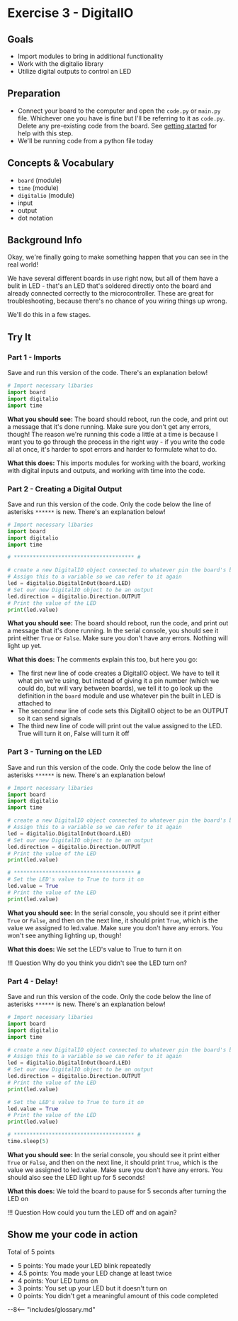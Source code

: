 # Exercise 3 - DigitalIO

## Goals
- Import modules to bring in additional functionality
- Work with the digitalio library
- Utilize digital outputs to control an LED

## Preparation
- Connect your board to the computer and open the `code.py` or `main.py` file. Whichever one you have is fine but I'll be referring to it as `code.py`. Delete any pre-existing code from the board. See [getting started](../getting-started.md) for help with this step.
- We'll be running code from a python file today

## Concepts & Vocabulary
- `board` (module)
- `time` (module)
- `digitalio` (module)
- input
- output
- dot notation

## Background Info

Okay, we're finally going to make something happen that you can see in the real world!

We have several different boards in use right now, but all of them have a bulit in LED - that's an LED that's soldered directly onto the board and already connected correctly to the microcontroller. These are great for troubleshooting, because there's no chance of you wiring things up wrong.

We'll do this in a few stages.

## Try It

### Part 1 - Imports

Save and run this version of the code. There's an explanation below!

```python
# Import necessary libaries
import board
import digitalio
import time
```

**What you should see:**
The board should reboot, run the code, and print out a message that it's done running. Make sure you don't get any errors, though! The reason we're running this code a little at a time is because I want you to go through the process in the right way - if you write the code all at once, it's harder to spot errors and harder to formulate what to do.

**What this does:**
This imports modules for working with the board, working with digital inputs and outputs, and working with time into the code.

### Part 2 - Creating a Digital Output

Save and run this version of the code. Only the code below the line of asterisks `******` is new. There's an explanation below!

```python
# Import necessary libaries
import board
import digitalio
import time

# ************************************** #

# create a new DigitalIO object connected to whatever pin the board's built in LED is attached to.
# Assign this to a variable so we can refer to it again
led = digitalio.DigitalInOut(board.LED)
# Set our new DigitalIO object to be an output
led.direction = digitalio.Direction.OUTPUT
# Print the value of the LED
print(led.value)

```

**What you should see:**
The board should reboot, run the code, and print out a message that it's done running. In the serial console, you should see it print either `True` or `False`. Make sure you don't have any errors. Nothing will light up yet.

**What this does:**
The comments explain this too, but here you go:
- The first new line of code creates a DigitalIO object. We have to tell it what pin we're using, but instead of giving it a pin number (which we could do, but will vary between boards), we tell it to go look up the definition in the `board` module and use whatever pin the built in LED is attached to
- The second new line of code sets this DigitalIO object to be an OUTPUT so it can send signals
- The third new line of code will print out the value assigned to the LED. True will turn it on, False will turn it off


### Part 3 - Turning on the LED

Save and run this version of the code. Only the code below the line of asterisks `******` is new. There's an explanation below!

```python
# Import necessary libaries
import board
import digitalio
import time

# create a new DigitalIO object connected to whatever pin the board's built in LED is attached to.
# Assign this to a variable so we can refer to it again
led = digitalio.DigitalInOut(board.LED)
# Set our new DigitalIO object to be an output
led.direction = digitalio.Direction.OUTPUT
# Print the value of the LED
print(led.value)

# ************************************** #
# Set the LED's value to True to turn it on
led.value = True
# Print the value of the LED
print(led.value)

```

**What you should see:**
In the serial console, you should see it print either `True` or `False`, and then on the next line, it should print `True`, which is the value we assigned to led.value. Make sure you don't have any errors. You won't see anything lighting up, though!

**What this does:**
We set the LED's value to True to turn it on

!!! Question
    Why do you think you didn't see the LED turn on?

### Part 4 - Delay!

Save and run this version of the code. Only the code below the line of asterisks `******` is new. There's an explanation below!

```python
# Import necessary libaries
import board
import digitalio
import time

# create a new DigitalIO object connected to whatever pin the board's built in LED is attached to.
# Assign this to a variable so we can refer to it again
led = digitalio.DigitalInOut(board.LED)
# Set our new DigitalIO object to be an output
led.direction = digitalio.Direction.OUTPUT
# Print the value of the LED
print(led.value)

# Set the LED's value to True to turn it on
led.value = True
# Print the value of the LED
print(led.value)

# ************************************** #
time.sleep(5)
```

**What you should see:**
In the serial console, you should see it print either `True` or `False`, and then on the next line, it should print `True`, which is the value we assigned to led.value. Make sure you don't have any errors. You should also see the LED light up for 5 seconds!

**What this does:**
We told the board to pause for 5 seconds after turning the LED on

!!! Question
    How could you turn the LED off and on again?



## Show me your code in action

Total of 5 points

- 5 points: You made your LED blink repeatedly
- 4.5 points: You made your LED change at least twice
- 4 points: Your LED turns on
- 3 points: You set up your LED but it doesn't turn on
- 0 points: You didn't get a meaningful amount of this code completed

--8<-- "includes/glossary.md"